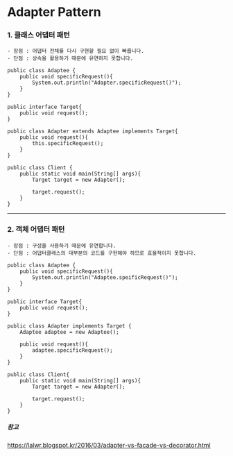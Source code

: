 # Adapter Pattern

### 1. 클래스 어댑터 패턴
	- 장점 : 어댑터 전체를 다시 구현할 필요 없이 빠릅니다.
	- 단점 : 상속을 활용하기 때문에 유연하지 못합니다.

	public class Adaptee {
    	public void specificRequest(){
        	System.out.println("Adapter.specificRequest()");
        }
    }
    
    public interface Target{
    	public void request();
    }
    
    public class Adapter extends Adaptee implements Target{
    	public void request(){
        	this.specificRequest();
        }
    } 
    
    public class Client {
    	public static void main(String[] args){
        	Target target = new Adapter();
            
            target.request();
        }
    }

_____


### 2. 객체 어댑터 패턴
	- 장점 : 구성을 사용하기 때문에 유연합니다.
	- 단점 : 어댑터클래스의 대부분의 코드를 구현해야 하므로 효율적이지 못합니다.

	public class Adaptee {
    	public void specificRequest(){
        	System.out.println("Adaptee.speificRequest()");
        }
    }
    
    public interface Target{
    	public void request();
    }
    
    public class Adapter implements Target {
    	Adaptee adaptee = new Adaptee();
        
        public void request(){
        	adaptee.specificRequest();
        }
    }
    
    public class Client{
    	public static void main(String[] args){
        	Target target = new Adapter();
            
            target.request();
        }
    }


##### 참고
https://lalwr.blogspot.kr/2016/03/adapter-vs-facade-vs-decorator.html
